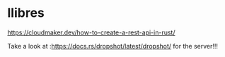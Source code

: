 # llibres

https://cloudmaker.dev/how-to-create-a-rest-api-in-rust/

Take a look at :https://docs.rs/dropshot/latest/dropshot/ for the server!!!

